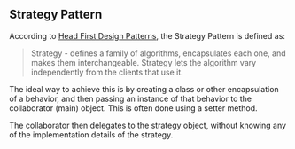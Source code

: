 ## Strategy Pattern

According to
[Head First Design Patterns](http://shop.oreilly.com/product/9780596007126.do),
the Strategy Pattern is defined as:

> Strategy - defines a family of algorithms, encapsulates each one, and makes
> them interchangeable. Strategy lets the algorithm vary independently from the
> clients that use it.

The ideal way to achieve this is by creating a class or other encapsulation of a
behavior, and then passing an instance of that behavior to the collaborator
(main) object. This is often done using a setter method.

The collaborator then delegates to the strategy object, without knowing any of
the implementation details of the strategy.
